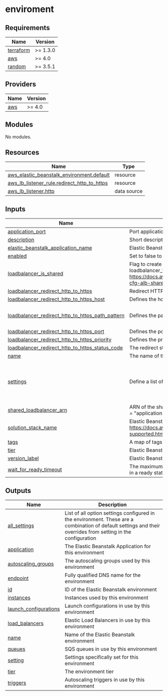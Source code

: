 # enviroment

<!-- BEGINNING OF PRE-COMMIT-TERRAFORM DOCS HOOK -->
## Requirements

| Name | Version |
|------|---------|
| <a name="requirement_terraform"></a> [terraform](#requirement\_terraform) | >= 1.3.0 |
| <a name="requirement_aws"></a> [aws](#requirement\_aws) | >= 4.0 |
| <a name="requirement_random"></a> [random](#requirement\_random) | >= 3.5.1 |

## Providers

| Name | Version |
|------|---------|
| <a name="provider_aws"></a> [aws](#provider\_aws) | >= 4.0 |

## Modules

No modules.

## Resources

| Name | Type |
|------|------|
| [aws_elastic_beanstalk_environment.default](https://registry.terraform.io/providers/hashicorp/aws/latest/docs/resources/elastic_beanstalk_environment) | resource |
| [aws_lb_listener_rule.redirect_http_to_https](https://registry.terraform.io/providers/hashicorp/aws/latest/docs/resources/lb_listener_rule) | resource |
| [aws_lb_listener.http](https://registry.terraform.io/providers/hashicorp/aws/latest/docs/data-sources/lb_listener) | data source |

## Inputs

| Name | Description | Type | Default | Required |
|------|-------------|------|---------|:--------:|
| <a name="input_application_port"></a> [application\_port](#input\_application\_port) | Port application is listening on | `number` | `80` | no |
| <a name="input_description"></a> [description](#input\_description) | Short description of the Environment | `string` | `""` | no |
| <a name="input_elastic_beanstalk_application_name"></a> [elastic\_beanstalk\_application\_name](#input\_elastic\_beanstalk\_application\_name) | Elastic Beanstalk application name | `string` | n/a | yes |
| <a name="input_enabled"></a> [enabled](#input\_enabled) | Set to false to prevent the module from creating any resources | `bool` | `true` | no |
| <a name="input_loadbalancer_is_shared"></a> [loadbalancer\_is\_shared](#input\_loadbalancer\_is\_shared) | Flag to create a shared application loadbalancer. Only when loadbalancer\_type = "application" https://docs.aws.amazon.com/elasticbeanstalk/latest/dg/environments-cfg-alb-shared.html | `bool` | `false` | no |
| <a name="input_loadbalancer_redirect_http_to_https"></a> [loadbalancer\_redirect\_http\_to\_https](#input\_loadbalancer\_redirect\_http\_to\_https) | Redirect HTTP traffic to HTTPS listener | `bool` | `false` | no |
| <a name="input_loadbalancer_redirect_http_to_https_host"></a> [loadbalancer\_redirect\_http\_to\_https\_host](#input\_loadbalancer\_redirect\_http\_to\_https\_host) | Defines the host for the HTTP to HTTPS redirection rule | `string` | `"#{host}"` | no |
| <a name="input_loadbalancer_redirect_http_to_https_path_pattern"></a> [loadbalancer\_redirect\_http\_to\_https\_path\_pattern](#input\_loadbalancer\_redirect\_http\_to\_https\_path\_pattern) | Defines the path pattern for the HTTP to HTTPS redirection rule | `list(string)` | <pre>[<br>  "*"<br>]</pre> | no |
| <a name="input_loadbalancer_redirect_http_to_https_port"></a> [loadbalancer\_redirect\_http\_to\_https\_port](#input\_loadbalancer\_redirect\_http\_to\_https\_port) | Defines the port for the HTTP to HTTPS redirection rule | `string` | `"443"` | no |
| <a name="input_loadbalancer_redirect_http_to_https_priority"></a> [loadbalancer\_redirect\_http\_to\_https\_priority](#input\_loadbalancer\_redirect\_http\_to\_https\_priority) | Defines the priority for the HTTP to HTTPS redirection rule | `number` | `1` | no |
| <a name="input_loadbalancer_redirect_http_to_https_status_code"></a> [loadbalancer\_redirect\_http\_to\_https\_status\_code](#input\_loadbalancer\_redirect\_http\_to\_https\_status\_code) | The redirect status code | `string` | `"HTTP_301"` | no |
| <a name="input_name"></a> [name](#input\_name) | The name of the Elastic Beanstalk environment | `string` | n/a | yes |
| <a name="input_settings"></a> [settings](#input\_settings) | Define a list of all settings | <pre>list(object({<br>    namespace = string<br>    name      = string<br>    value     = string<br>    resource  = string<br>  }))</pre> | `[]` | no |
| <a name="input_shared_loadbalancer_arn"></a> [shared\_loadbalancer\_arn](#input\_shared\_loadbalancer\_arn) | ARN of the shared application load balancer. Only when loadbalancer\_type = "application". | `string` | `""` | no |
| <a name="input_solution_stack_name"></a> [solution\_stack\_name](#input\_solution\_stack\_name) | Elastic Beanstalk stack, e.g. Docker, Go, Node, Java, IIS. For more info, see https://docs.aws.amazon.com/elasticbeanstalk/latest/platforms/platforms-supported.html | `string` | `""` | no |
| <a name="input_tags"></a> [tags](#input\_tags) | A map of tags to add to all resources | `map(string)` | `{}` | no |
| <a name="input_tier"></a> [tier](#input\_tier) | Elastic Beanstalk Environment tier, 'WebServer' or 'Worker' | `string` | `"WebServer"` | no |
| <a name="input_version_label"></a> [version\_label](#input\_version\_label) | Elastic Beanstalk Application version to deploy | `string` | `""` | no |
| <a name="input_wait_for_ready_timeout"></a> [wait\_for\_ready\_timeout](#input\_wait\_for\_ready\_timeout) | The maximum duration to wait for the Elastic Beanstalk Environment to be in a ready state before timing out | `string` | `"20m"` | no |

## Outputs

| Name | Description |
|------|-------------|
| <a name="output_all_settings"></a> [all\_settings](#output\_all\_settings) | List of all option settings configured in the environment. These are a combination of default settings and their overrides from setting in the configuration |
| <a name="output_application"></a> [application](#output\_application) | The Elastic Beanstalk Application for this environment |
| <a name="output_autoscaling_groups"></a> [autoscaling\_groups](#output\_autoscaling\_groups) | The autoscaling groups used by this environment |
| <a name="output_endpoint"></a> [endpoint](#output\_endpoint) | Fully qualified DNS name for the environment |
| <a name="output_id"></a> [id](#output\_id) | ID of the Elastic Beanstalk environment |
| <a name="output_instances"></a> [instances](#output\_instances) | Instances used by this environment |
| <a name="output_launch_configurations"></a> [launch\_configurations](#output\_launch\_configurations) | Launch configurations in use by this environment |
| <a name="output_load_balancers"></a> [load\_balancers](#output\_load\_balancers) | Elastic Load Balancers in use by this environment |
| <a name="output_name"></a> [name](#output\_name) | Name of the Elastic Beanstalk environment |
| <a name="output_queues"></a> [queues](#output\_queues) | SQS queues in use by this environment |
| <a name="output_setting"></a> [setting](#output\_setting) | Settings specifically set for this environment |
| <a name="output_tier"></a> [tier](#output\_tier) | The environment tier |
| <a name="output_triggers"></a> [triggers](#output\_triggers) | Autoscaling triggers in use by this environment |
<!-- END OF PRE-COMMIT-TERRAFORM DOCS HOOK -->
